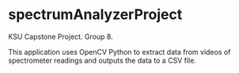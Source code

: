 # spectrumAnalyzerProject
KSU Capstone Project. Group 8.

This application uses OpenCV Python to extract data from videos of spectrometer readings and outputs the data to a CSV file. 
